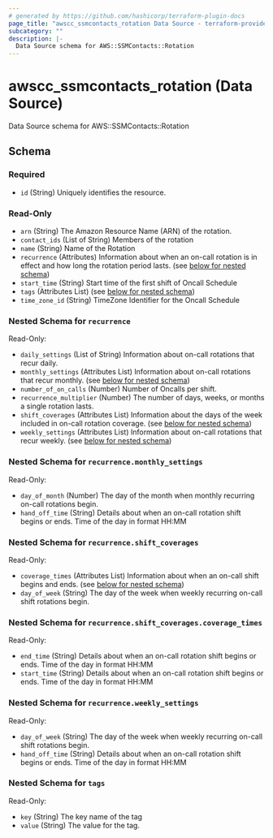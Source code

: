 ```yaml
---
# generated by https://github.com/hashicorp/terraform-plugin-docs
page_title: "awscc_ssmcontacts_rotation Data Source - terraform-provider-awscc"
subcategory: ""
description: |-
  Data Source schema for AWS::SSMContacts::Rotation
---
```


# awscc_ssmcontacts_rotation (Data Source)

Data Source schema for AWS::SSMContacts::Rotation



<!-- schema generated by tfplugindocs -->
## Schema

### Required

- `id` (String) Uniquely identifies the resource.

### Read-Only

- `arn` (String) The Amazon Resource Name (ARN) of the rotation.
- `contact_ids` (List of String) Members of the rotation
- `name` (String) Name of the Rotation
- `recurrence` (Attributes) Information about when an on-call rotation is in effect and how long the rotation period lasts. (see [below for nested schema](#nestedatt--recurrence))
- `start_time` (String) Start time of the first shift of Oncall Schedule
- `tags` (Attributes List) (see [below for nested schema](#nestedatt--tags))
- `time_zone_id` (String) TimeZone Identifier for the Oncall Schedule

<a id="nestedatt--recurrence"></a>
### Nested Schema for `recurrence`

Read-Only:

- `daily_settings` (List of String) Information about on-call rotations that recur daily.
- `monthly_settings` (Attributes List) Information about on-call rotations that recur monthly. (see [below for nested schema](#nestedatt--recurrence--monthly_settings))
- `number_of_on_calls` (Number) Number of Oncalls per shift.
- `recurrence_multiplier` (Number) The number of days, weeks, or months a single rotation lasts.
- `shift_coverages` (Attributes List) Information about the days of the week included in on-call rotation coverage. (see [below for nested schema](#nestedatt--recurrence--shift_coverages))
- `weekly_settings` (Attributes List) Information about on-call rotations that recur weekly. (see [below for nested schema](#nestedatt--recurrence--weekly_settings))

<a id="nestedatt--recurrence--monthly_settings"></a>
### Nested Schema for `recurrence.monthly_settings`

Read-Only:

- `day_of_month` (Number) The day of the month when monthly recurring on-call rotations begin.
- `hand_off_time` (String) Details about when an on-call rotation shift begins or ends. Time of the day in format HH:MM


<a id="nestedatt--recurrence--shift_coverages"></a>
### Nested Schema for `recurrence.shift_coverages`

Read-Only:

- `coverage_times` (Attributes List) Information about when an on-call shift begins and ends. (see [below for nested schema](#nestedatt--recurrence--shift_coverages--coverage_times))
- `day_of_week` (String) The day of the week when weekly recurring on-call shift rotations begin.

<a id="nestedatt--recurrence--shift_coverages--coverage_times"></a>
### Nested Schema for `recurrence.shift_coverages.coverage_times`

Read-Only:

- `end_time` (String) Details about when an on-call rotation shift begins or ends. Time of the day in format HH:MM
- `start_time` (String) Details about when an on-call rotation shift begins or ends. Time of the day in format HH:MM



<a id="nestedatt--recurrence--weekly_settings"></a>
### Nested Schema for `recurrence.weekly_settings`

Read-Only:

- `day_of_week` (String) The day of the week when weekly recurring on-call shift rotations begin.
- `hand_off_time` (String) Details about when an on-call rotation shift begins or ends. Time of the day in format HH:MM



<a id="nestedatt--tags"></a>
### Nested Schema for `tags`

Read-Only:

- `key` (String) The key name of the tag
- `value` (String) The value for the tag.
